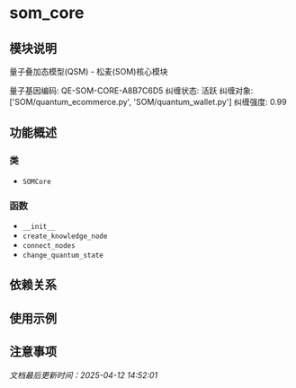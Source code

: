 # som_core

## 模块说明
量子叠加态模型(QSM) - 松麦(SOM)核心模块

量子基因编码: QE-SOM-CORE-A8B7C6D5
纠缠状态: 活跃
纠缠对象: ['SOM/quantum_ecommerce.py', 'SOM/quantum_wallet.py']
纠缠强度: 0.99

## 功能概述

### 类

- `SOMCore`

### 函数

- `__init__`
- `create_knowledge_node`
- `connect_nodes`
- `change_quantum_state`

## 依赖关系

## 使用示例

## 注意事项

*文档最后更新时间：2025-04-12 14:52:01*